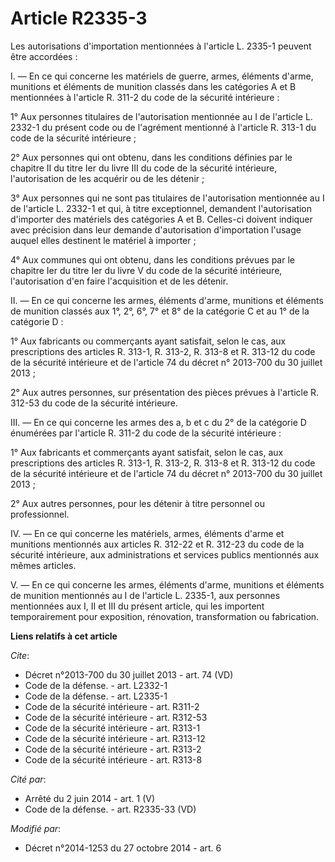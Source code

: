 # Article R2335-3

Les autorisations d'importation mentionnées à l'article L. 2335-1 peuvent être accordées : 

I. ― En ce qui concerne les matériels de guerre, armes, éléments d'arme, munitions et éléments de munition classés dans les
catégories A et B mentionnées à l'article R. 311-2 du code de la sécurité intérieure : 

1° Aux personnes titulaires de l'autorisation mentionnée au I de l'article L. 2332-1 du présent code ou de l'agrément
mentionné à l'article R. 313-1 du code de la sécurité intérieure ; 

2° Aux personnes qui ont obtenu, dans les conditions définies par le chapitre II du titre Ier du livre III du code de la
sécurité intérieure, l'autorisation de les acquérir ou de les détenir ; 

3° Aux personnes qui ne sont pas titulaires de l'autorisation mentionnée au I de l'article L. 2332-1 et qui, à titre
exceptionnel, demandent l'autorisation d'importer des matériels des catégories A et B. Celles-ci doivent indiquer avec
précision dans leur demande d'autorisation d'importation l'usage auquel elles destinent le matériel à importer ; 

4° Aux communes qui ont obtenu, dans les conditions prévues par le chapitre Ier du titre Ier du livre V du code de la
sécurité intérieure, l'autorisation d'en faire l'acquisition et de les détenir. 

II. ― En ce qui concerne les armes, éléments d'arme, munitions et éléments de munition classés aux 1°, 2°, 6°, 7° et 8° de la
catégorie C et au 1° de la catégorie D : 

1° Aux fabricants ou commerçants ayant satisfait, selon le cas, aux prescriptions des articles R. 313-1, R. 313-2, R. 313-8
et R. 313-12 du code de la sécurité intérieure et de l'article 74 du décret n° 2013-700 du 30 juillet 2013 ; 

2° Aux autres personnes, sur présentation des pièces prévues à l'article R. 312-53 du code de la sécurité intérieure. 

III. ― En ce qui concerne les armes des a, b et c du 2° de la catégorie D énumérées par l'article R. 311-2 du code de la
sécurité intérieure : 

1° Aux fabricants et commerçants ayant satisfait, selon le cas, aux prescriptions des articles R. 313-1, R. 313-2, R. 313-8
et R. 313-12 du code de la sécurité intérieure et de l'article 74 du décret n° 2013-700 du 30 juillet 2013 ; 

2° Aux autres personnes, pour les détenir à titre personnel ou professionnel. 

IV. ― En ce qui concerne les matériels, armes, éléments d'arme et munitions mentionnés aux articles R. 312-22 et R. 312-23 du
code de la sécurité intérieure, aux administrations et services publics mentionnés aux mêmes articles. 

V. ― En ce qui concerne les armes, éléments d'arme, munitions et éléments de munition mentionnés au I de l'article L. 2335-1,
aux personnes mentionnées aux I, II et III du présent article, qui les importent temporairement pour exposition, rénovation,
transformation ou fabrication.

**Liens relatifs à cet article**

_Cite_:

  - Décret n°2013-700 du 30 juillet 2013 - art. 74 (VD)
  - Code de la défense. - art. L2332-1
  - Code de la défense. - art. L2335-1
  - Code de la sécurité intérieure - art. R311-2
  - Code de la sécurité intérieure - art. R312-53
  - Code de la sécurité intérieure - art. R313-1
  - Code de la sécurité intérieure - art. R313-12
  - Code de la sécurité intérieure - art. R313-2
  - Code de la sécurité intérieure - art. R313-8

_Cité par_:

  - Arrêté du 2 juin 2014 - art. 1 (V)
  - Code de la défense. - art. R2335-33 (VD)

_Modifié par_:

  - Décret n°2014-1253 du 27 octobre 2014 - art. 6
